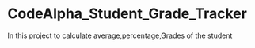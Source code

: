 # CodeAlpha_Student_Grade_Tracker
In this project to calculate average,percentage,Grades of the student

